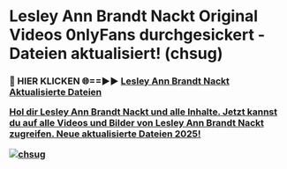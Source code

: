 # Lesley Ann Brandt Nackt Original Videos 0nlyFans durchgesickert - Dateien aktualisiert! (chsug)

<h3>🔴 HIER KLICKEN 🌐==►► <a href="https://tinyurl.com/h6vf6nb8" rel="nofollow">Lesley Ann Brandt Nackt Aktualisierte Dateien

Hol dir Lesley Ann Brandt Nackt und alle Inhalte. Jetzt kannst du auf alle Videos und Bilder von Lesley Ann Brandt Nackt zugreifen. Neue aktualisierte Dateien 2025!

[![chsug](https://i.imgur.com/sD4kR3V.gif)](https://tinyurl.com/h6vf6nb8)
